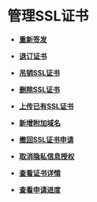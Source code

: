 # 管理SSL证书<a name="ZH-CN_TOPIC_0000001170585008"></a>

-   **[重新签发](重新签发.md)**  

-   **[退订证书](退订证书.md)**  

-   **[吊销SSL证书](吊销SSL证书.md)**  

-   **[删除SSL证书](删除SSL证书.md)**  

-   **[上传已有SSL证书](上传已有SSL证书.md)**  

-   **[新增附加域名](新增附加域名.md)**  

-   **[撤回SSL证书申请](撤回SSL证书申请.md)**  

-   **[取消隐私信息授权](取消隐私信息授权.md)**  

-   **[查看证书详情](查看证书详情.md)**  

-   **[查看申请进度](查看申请进度.md)**  


